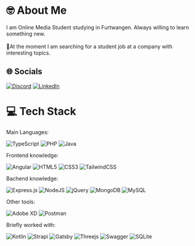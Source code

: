 # 🤓 About Me
I am Online Media Student studying in Furtwangen. Always willing to learn something new.<br><br>🔎At the moment I am searching for a student job at a company with interesting topics.
## 🌐 Socials
[![Discord](https://img.shields.io/badge/Discord-%237289DA.svg?logo=discord&logoColor=white)](htttps://discord.gg/Flexi#0043) [![LinkedIn](https://img.shields.io/badge/LinkedIn-%230077B5.svg?logo=linkedin&logoColor=white)](https://linkedin.com/in/felix-lütte) 

# 💻 Tech Stack
Main Languages: 

![TypeScript](https://img.shields.io/badge/typescript-%23007ACC.svg?style=flat-square&logo=typescript&logoColor=white) ![PHP](https://img.shields.io/badge/php-%23777BB4.svg?style=flat-square&logo=php&logoColor=white) ![Java](https://img.shields.io/badge/java-%23ED8B00.svg?style=flat-square&logo=java&logoColor=white)

Frontend knowledge:

![Angular](https://img.shields.io/badge/angular-%23DD0031.svg?style=flat-square&logo=angular&logoColor=white)  ![HTML5](https://img.shields.io/badge/html5-%23E34F26.svg?style=flat-square&logo=html5&logoColor=white)  ![CSS3](https://img.shields.io/badge/css3-%231572B6.svg?style=flat-square&logo=css3&logoColor=white)  ![TailwindCSS](https://img.shields.io/badge/tailwindcss-%2338B2AC.svg?style=flat-square&logo=tailwind-css&logoColor=white)  

Bachend knowledge: 

![Express.js](https://img.shields.io/badge/express.js-%23404d59.svg?style=flat-square&logo=express&logoColor=%2361DAFB)  ![NodeJS](https://img.shields.io/badge/node.js-6DA55F?style=flat-square&logo=node.js&logoColor=white)  ![jQuery](https://img.shields.io/badge/jquery-%230769AD.svg?style=flat-square&logo=jquery&logoColor=white)  ![MongoDB](https://img.shields.io/badge/MongoDB-%234ea94b.svg?style=flat-square&logo=mongodb&logoColor=white)  ![MySQL](https://img.shields.io/badge/mysql-%2300f.svg?style=flat-square&logo=mysql&logoColor=white)  

Other tools: 

![Adobe XD](https://img.shields.io/badge/Adobe%20XD-470137?style=flat-square&logo=Adobe%20XD&logoColor=#FF61F6)  ![Postman](https://img.shields.io/badge/Postman-FF6C37?style=flat-square&logo=postman&logoColor=white)  

Briefly worked with: 

![Kotlin](https://img.shields.io/badge/kotlin-%230095D5.svg?style=flat-square&logo=kotlin&logoColor=white) ![Strapi](https://img.shields.io/badge/strapi-%232E7EEA.svg?style=flat-square&logo=strapi&logoColor=white)  ![Gatsby](https://img.shields.io/badge/Gatsby-%23663399.svg?style=flat-square&logo=gatsby&logoColor=white)   ![Threejs](https://img.shields.io/badge/threejs-black?style=flat-square&logo=three.js&logoColor=white)  ![Swagger](https://img.shields.io/badge/-Swagger-%23Clojure?style=flat-square&logo=swagger&logoColor=white)  ![SQLite](https://img.shields.io/badge/sqlite-%2307405e.svg?style=flat-square&logo=sqlite&logoColor=white) 
